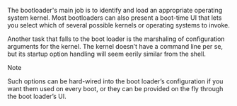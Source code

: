 The bootloader's main job is to identify and load an appropriate operating system kernel. Most bootloaders can also present a boot-time UI that lets you select which of several possible kernels or operating systems to invoke.

Another task that falls to the boot loader is the marshaling of configuration arguments for the kernel. The kernel doesn’t have a command line per se, but its startup option handling will seem eerily similar from the shell.

>[!note]
>Such options can be hard-wired into the boot loader’s configuration if you want them used on every boot, or they can be provided on the fly through the boot loader’s UI.